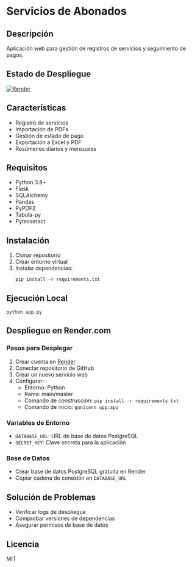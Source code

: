 # Servicios de Abonados

## Descripción
Aplicación web para gestión de registros de servicios y seguimiento de pagos.

## Estado de Despliegue
[![Render](https://img.shields.io/badge/Render-Deployed-green)](https://servicios-abonados.onrender.com)

## Características
- Registro de servicios
- Importación de PDFs
- Gestión de estado de pago
- Exportación a Excel y PDF
- Resúmenes diarios y mensuales

## Requisitos
- Python 3.8+
- Flask
- SQLAlchemy
- Pandas
- PyPDF2
- Tabula-py
- Pytesseract

## Instalación
1. Clonar repositorio
2. Crear entorno virtual
3. Instalar dependencias:
   ```
   pip install -r requirements.txt
   ```

## Ejecución Local
```
python app.py
```

## Despliegue en Render.com

### Pasos para Desplegar
1. Crear cuenta en [Render](https://render.com/)
2. Conectar repositorio de GitHub
3. Crear un nuevo servicio web
4. Configurar:
   - Entorno: Python
   - Rama: main/master
   - Comando de construcción: `pip install -r requirements.txt`
   - Comando de inicio: `gunicorn app:app`

### Variables de Entorno
- `DATABASE_URL`: URL de base de datos PostgreSQL
- `SECRET_KEY`: Clave secreta para la aplicación

### Base de Datos
- Crear base de datos PostgreSQL gratuita en Render
- Copiar cadena de conexión en `DATABASE_URL`

## Solución de Problemas
- Verificar logs de despliegue
- Comprobar versiones de dependencias
- Asegurar permisos de base de datos

## Licencia
MIT
